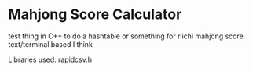 # Mahjong Score Calculator
 test thing in C++ to do a hashtable or something for riichi mahjong score. text/terminal based I think


Libraries used:
rapidcsv.h

